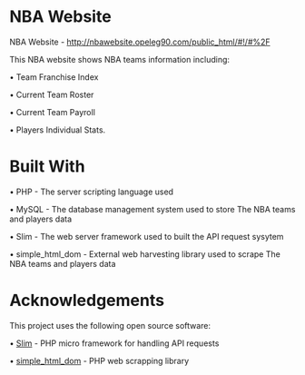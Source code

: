 # NBA Website
NBA Website - http://nbawebsite.opeleg90.com/public_html/#!/#%2F


This NBA website shows NBA teams information including:

•	Team Franchise Index

•	Current Team Roster

•	Current Team Payroll

•	Players Individual Stats.

# Built With

• PHP - The server scripting language used

• MySQL - The database management system used to store The NBA teams and players data

• Slim - The web server framework used to built the API request sysytem

• simple_html_dom - External web harvesting library used to scrape The NBA teams and players data


# Acknowledgements

This project uses the following open source software:


• [Slim](https://www.slimframework.com/) - PHP micro framework for handling API requests

• [simple_html_dom](http://simplehtmldom.sourceforge.net/) - PHP web scrapping library


